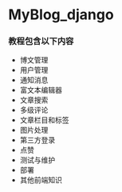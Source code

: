 # MyBlog_django

### 教程包含以下内容


- 博文管理
- 用户管理
- 通知消息
- 富文本编辑器
- 文章搜索
- 多级评论
- 文章栏目和标签
- 图片处理
- 第三方登录
- 点赞
- 测试与维护
- 部署
- 其他前端知识
